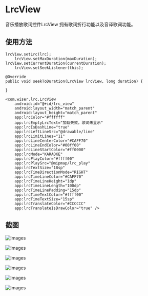 # LrcView
音乐播放歌词控件LrcView 拥有歌词折行功能以及音译歌词功能。

## 使用方法

    lrcView.setLrc(lrc);
		lrcView.setMaxDuration(maxDuration);
    lrcView.setCurrentDuration(currentDuration);
		lrcView.setSeekListener(this);
    
    @Override 
    public void seekToDuration(LrcView lrcView, long duration) {
    
    }

    <com.wiser.lrc.LrcView
        android:id="@+id/lrc_view"
        android:layout_width="match_parent"
        android:layout_height="match_parent"
        app:lrcColor="#ffffff"
        app:lrcEmptyLrcText="加载失败，歌词未显示"
        app:lrcIsDashLine="true"
        app:lrcLeftLineSrc="@drawable/line"
        app:lrcLimitLines="11"
        app:lrcLineCenterColor="#CAFF70"
        app:lrcLineEndColor="#00ff00"
        app:lrcLineStartColor="#ff0000"
        app:lrcMode="KARAOKE"
        app:lrcPlayColor="#ffff00"
        app:lrcPlaySrc="@mipmap/lrc_play"
        app:lrcTextSize="18sp"
        app:lrcTimeDirectionMode="RIGHT"
        app:lrcTimeLineColor="#CAFF70"
        app:lrcTimeLineHeight="1dp"
        app:lrcTimeLineLength="100dp"
        app:lrcTimeLinePadding="15dp"
        app:lrcTimeTextColor="#ffff00"
        app:lrcTimeTextSize="15sp"
        app:lrcTranslateColor="#CCCCCC"
        app:lrcTranslateIsDrawColor="true" />


## 截图
![images](https://github.com/Wiser-Wong/LrcView/blob/master/images/lrc1.jpg)

![images](https://github.com/Wiser-Wong/LrcView/blob/master/images/lrc2.jpg)

![images](https://github.com/Wiser-Wong/LrcView/blob/master/images/lrc3.jpg)

![images](https://github.com/Wiser-Wong/LrcView/blob/master/images/lrc4.jpg)

![images](https://github.com/Wiser-Wong/LrcView/blob/master/images/lrc5.jpg)

![images](https://github.com/Wiser-Wong/LrcView/blob/master/images/lrc6.jpg)
